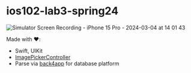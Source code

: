 # ios102-lab3-spring24

![Simulator Screen Recording - iPhone 15 Pro - 2024-03-04 at 14 01 43](https://github.com/michaeldacanay/instaparse-part2/assets/18317412/9fdc16f9-052d-4980-9767-2cf0f5e1c8b4)

Made with ❤️:
- Swift, UIKit
- [ImagePickerController](https://developer.apple.com/documentation/uikit/uiimagepickercontrollerdelegate/1619126-imagepickercontroller)
- Parse via [back4app](https://parse-dashboard.back4app.com/apps/9eb7987d-469b-4a86-a937-18b1770aa004/browser/_User) for database platform
